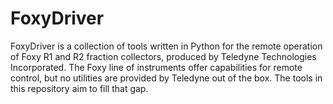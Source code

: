 # FoxyDriver
FoxyDriver is a collection of tools written in Python for the remote operation of Foxy R1 and R2 fraction collectors, produced by Teledyne Technologies Incorporated. The Foxy line of instruments offer capabilities for remote control, but no utilities are provided by Teledyne out of the box. The tools in this repository aim to fill that gap.

